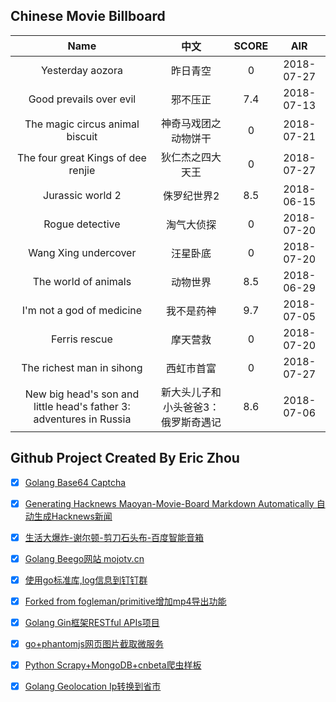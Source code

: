 ## Chinese Movie Billboard
|   Name          | 中文           | SCORE   |  AIR|
|:-------------:|:-------------:| :-----:|:-----:|
|Yesterday aozora | 昨日青空 |0| 2018-07-27|
|Good prevails over evil | 邪不压正 |7.4| 2018-07-13|
|The magic circus animal biscuit | 神奇马戏团之动物饼干 |0| 2018-07-21|
|The four great Kings of dee renjie | 狄仁杰之四大天王 |0| 2018-07-27|
|Jurassic world 2 | 侏罗纪世界2 |8.5| 2018-06-15|
|Rogue detective | 淘气大侦探 |0| 2018-07-20|
|Wang Xing undercover | 汪星卧底 |0| 2018-07-20|
|The world of animals | 动物世界 |8.5| 2018-06-29|
|I&#39;m not a god of medicine | 我不是药神 |9.7| 2018-07-05|
|Ferris rescue | 摩天营救 |0| 2018-07-20|
|The richest man in sihong | 西虹市首富 |0| 2018-07-27|
|New big head&#39;s son and little head&#39;s father 3: adventures in Russia | 新大头儿子和小头爸爸3：俄罗斯奇遇记 |8.6| 2018-07-06|


## Github Project Created By Eric Zhou

- [x] [Golang Base64 Captcha](https://github.com/mojocn/base64Captcha)
- [x] [Generating Hacknews Maoyan-Movie-Board Markdown Automatically 自动生成Hacknews新闻](https://github.com/dejavuzhou/md-genie)
- [x] [生活大爆炸-谢尔顿-剪刀石头布-百度智能音箱](https://github.com/mojocn/dueros-bang-game)
- [x] [Golang Beego网站 mojotv.cn](https://github.com/mojocn/www.mojotv.cn)
- [x] [使用go标准库,log信息到钉钉群](https://github.com/mojocn/dooger)
- [x] [Forked from fogleman/primitive增加mp4导出功能](https://github.com/mojocn/primitive)
- [x] [Golang Gin框架RESTful APIs项目](https://github.com/JJJJJJJerk/ezier-golang-web-api-framework)
- [x] [go+phantomjs网页图片截取微服务](https://github.com/mojocn/screen_shot)
- [x] [Python Scrapy+MongoDB+cnbeta爬虫样板](https://github.com/mojocn/scrapy_mongodb_boilerplate_cnbeta)
- [x] [Golang Geolocation Ip转换到省市](https://github.com/mojocn/ip2location)





